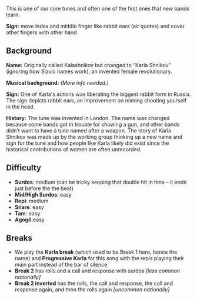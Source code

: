 This is one of our core tunes and often one of the first ones that new bands learn.

**Sign:** move index and middle finger like rabbit ears (air quotes) and cover other fingers with other hand

## Background

**Name:** Originally called Kalashnikov but changed to “Karla Shnikov” (ignoring how Slavic names work), an invented female revolutionary.

**Musical background:** *(More info needed.)*

**Sign:** One of Karla's actions was liberating the biggest rabbit farm in Russia. The sign depicts rabbit ears, an improvement on miming shooting yourself in the head.

**History:** The tune was invented in London. The name was changed because some bands got in trouble for showing a gun, and other bands didn’t want to have a tune named after a weapon. The story of Karla Shnikov was made up by the working group thinking up a new name and sign for the tune and how people like Karla likely did exist since the historical contributions of women are often unrecorded.

## Difficulty

* **Surdos**: medium (can be tricky keeping that double hit in time – it ends just before the the beat)
* **Mid/High Surdos**: easy
* **Repi**: medium
* **Snare**: easy
* **Tam**: easy
* **Agogô**:easy

## Breaks

* We play the **Karla break** (which used to be Break 1 here, hence the name) and **Progressive Karla** for this song with the repis playing their main part instead of the bar of silence
* **Break 2** has rolls and a call and response with surdos _\[less common nationally\]_
* **Break 2 inverted** has the rolls, the call and response, the call and response again, and then the rolls again _\[uncommon nationally\]_
